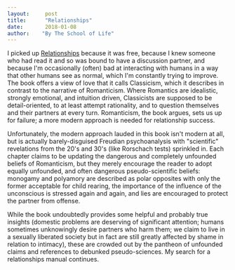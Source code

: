 ```yaml
---
layout:     post
title:      "Relationships"
date:       2018-01-08
author:    "By The School of Life"
---
```


I picked up [Relationships](http://amzn.to/2Enf43g) because it was free, because I knew someone who had read it and so was bound to have a discussion partner, and because I'm occasionally (often) bad at interacting with humans in a way that other humans see as normal, which I'm constantly trying to improve. The book offers a view of love that it calls Classicism, which it describes in contrast to the narrative of Romanticism. Where Romantics are idealistic, strongly emotional, and intuition driven, Classicists are supposed to be detail-oriented, to at least attempt rationality, and to question themselves and their partners at every turn. Romanticism, the book argues, sets us up for failure; a more modern approach is needed for relationship success.

Unfortunately, the modern approach lauded in this book isn't modern at all, but is actually barely-disguised Freudian psychoanalysis with "scientific" revelations from the 20's and 30's (like Rorschach tests) sprinkled in. Each chapter claims to be updating the dangerous and completely unfounded beliefs of Romanticism, but they merely encourage the reader to adopt equally unfounded, and often dangerous pseudo-scientific beliefs: monogamy and polyamory are described as polar opposites with only the former acceptable for child rearing, the importance of the influence of the unconscious is stressed again and again, and lies are encouraged to protect the partner from offense. 

While the book undoubtedly provides some helpful and probably true insights (domestic problems are deserving of significant attention; humans sometimes unknowingly desire partners who harm them; we claim to live in a sexually liberated society but in fact are still greatly affected by shame in relation to intimacy), these are crowded out by the pantheon of unfounded claims and references to debunked pseudo-sciences. My search for a relationships manual continues. 